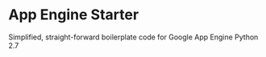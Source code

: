 # App Engine Starter

Simplified, straight-forward boilerplate code for Google App Engine Python 2.7